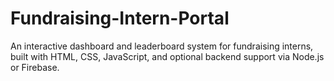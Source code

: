 # Fundraising-Intern-Portal
An interactive dashboard and leaderboard system for fundraising interns, built with HTML, CSS, JavaScript, and optional backend support via Node.js or Firebase.
